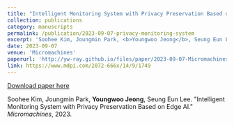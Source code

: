 ```yaml
---
title: "Intelligent Monitoring System with Privacy Preservation Based on Edge AI"
collection: publications
category: manuscripts
permalink: /publication/2023-09-07-privacy-monitoring-system
excerpt: 'Soohee Kim, Joungmin Park, <b>Youngwoo Jeong</b>, Seung Eun Lee. &quot;Intelligent Monitoring System with Privacy Preservation Based on Edge AI.&quot; <i>Micromachines</i>, 2023.'
date: 2023-09-07
venue: 'Micromachines'
paperurl: 'http://yw-ray.github.io/files/paper/2023-09-07-Micromachines.pdf'
link: https://www.mdpi.com/2072-666x/14/9/1749
---
```



<a href='http://yw-ray.github.io/files/paper/2023-09-07-Micromachines.pdf'>Download paper here</a>

Soohee Kim, Joungmin Park, <b>Youngwoo Jeong</b>, Seung Eun Lee. &quot;Intelligent Monitoring System with Privacy Preservation Based on Edge AI.&quot; <i>Micromachines</i>, 2023.
